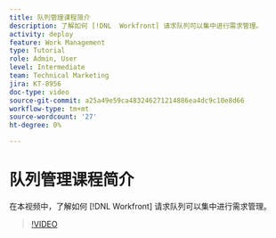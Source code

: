 ```yaml
---
title: 队列管理课程简介
description: 了解如何 [!DNL  Workfront] 请求队列可以集中进行需求管理。
activity: deploy
feature: Work Management
type: Tutorial
role: Admin, User
level: Intermediate
team: Technical Marketing
jira: KT-8956
doc-type: video
source-git-commit: a25a49e59ca483246271214886ea4dc9c10e8d66
workflow-type: tm+mt
source-wordcount: '27'
ht-degree: 0%

---
```


# 队列管理课程简介

在本视频中，了解如何 [!DNL  Workfront] 请求队列可以集中进行需求管理。

>[!VIDEO](https://video.tv.adobe.com/v/335219/?quality=12&learn=on)
